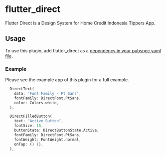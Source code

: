 # flutter_direct

Flutter Direct is a Design System for Home Credit Indonesia Tippers App.

## Usage

To use this plugin, add flutter_direct as a [dependency in your pubspec.yaml file](https://flutter.dev/docs/development/packages-and-plugins/using-packages).

### Example


Please see the example app of this plugin for a full example.

```dart
  DirectText(
    data: 'Font Family - Pt Sans',
    fontFamily: DirectFont.PtSans,
    color: Colors.white,
  ),  

  DirectFilledButton(
    text: "Active Button",
    fontSize: 16,
    buttonState: DirectButtonState.Active,
    fontFamily: DirectFont.PtSans,
    fontWeight: FontWeight.normal,
    onTap: () {},
  ),
```